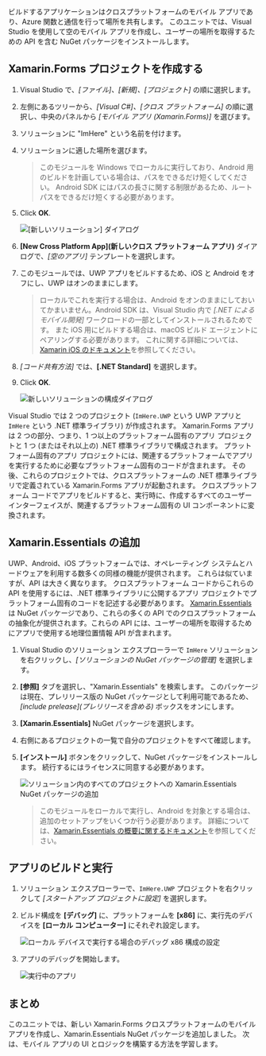 ビルドするアプリケーションはクロスプラットフォームのモバイル アプリであり、Azure 関数と通信を行って場所を共有します。 このユニットでは、Visual Studio を使用して空のモバイル アプリを作成し、ユーザーの場所を取得するための API を含む NuGet パッケージをインストールします。

## <a name="create-the-xamarinforms-project"></a>Xamarin.Forms プロジェクトを作成する

1. Visual Studio で、*[ファイル]、[新規]、[プロジェクト]* の順に選択します。

1. 左側にあるツリーから、*[Visual C#]、[クロス プラットフォーム]* の順に選択し、中央のパネルから *[モバイル アプリ (Xamarin.Forms)]* を選びます。

1. ソリューションに "ImHere" という名前を付けます。

1. ソリューションに適した場所を選びます。

    > このモジュールを Windows でローカルに実行しており、Android 用のビルドを計画している場合は、パスをできるだけ短くしてください。 Android SDK にはパスの長さに関する制限があるため、ルート パスをできるだけ短くする必要があります。

1. Click **OK**.

    ![[新しいソリューション] ダイアログ](../media-drafts/2-new-solution-dialog.png)

1. **[New Cross Platform App]\(新しいクロス プラットフォーム アプリ\)** ダイアログで、*[空のアプリ]* テンプレートを選択します。

1. このモジュールでは、UWP アプリをビルドするため、iOS と Android をオフにし、UWP はオンのままにします。

    > ローカルでこれを実行する場合は、Android をオンのままにしておいてかまいません。Android SDK は、Visual Studio 内で *[.NET によるモバイル開発]* ワークロードの一部としてインストールされるためです。 また iOS 用にビルドする場合は、macOS ビルド エージェントにペアリングする必要があります。 これに関する詳細については、[Xamarin iOS のドキュメント](https://docs.microsoft.com/xamarin/ios/get-started/installation/windows/connecting-to-mac/)を参照してください。

1. *[コード共有方法]* では、**[.NET Standard]** を選択します。

1. Click **OK**.

    ![新しいソリューションの構成ダイアログ](../media-drafts/2-configure-solution-dialog.png)

Visual Studio では 2 つのプロジェクト (`ImHere.UWP` という UWP アプリと `ImHere` という .NET 標準ライブラリ) が作成されます。 Xamarin.Forms アプリは 2 つの部分、つまり、1 つ以上のプラットフォーム固有のアプリ プロジェクトと 1 つ (またはそれ以上の) .NET 標準ライブラリで構成されます。 プラットフォーム固有のアプリ プロジェクトには、関連するプラットフォームでアプリを実行するために必要なプラットフォーム固有のコードが含まれます。 その後、これらのプロジェクトでは、クロスプラットフォームの .NET 標準ライブラリで定義されている Xamarin.Forms アプリが起動されます。 クロスプラットフォーム コードでアプリをビルドすると、実行時に、作成するすべてのユーザー インターフェイスが、関連するプラットフォーム固有の UI コンポーネントに変換されます。

## <a name="adding-xamarinessentials"></a>Xamarin.Essentials の追加

UWP、Android、iOS プラットフォームでは、オペレーティング システムとハードウェアを利用する数多くの同様の機能が提供されます。 これらは似ていますが、API は大きく異なります。 クロスプラットフォーム コードからこれらの API を使用するには、.NET 標準ライブラリに公開するアプリ プロジェクトでプラットフォーム固有のコードを記述する必要があります。 [Xamarin.Essentials](https://docs.microsoft.com/xamarin/essentials/) は NuGet パッケージであり、これらの多くの API でのクロスプラットフォームの抽象化が提供されます。これらの API には、ユーザーの場所を取得するためにアプリで使用する地理位置情報 API が含まれます。

1. Visual Studio のソリューション エクスプローラーで `ImHere` ソリューションを右クリックし、*[ソリューションの NuGet パッケージの管理]* を選択します。

1. **[参照]** タブを選択し、"Xamarin.Essentials" を検索します。 このパッケージは現在、プレリリース版の NuGet パッケージとして利用可能であるため、*[include prelease]\(プレリリースを含める\)* ボックスをオンにします。

1. **[Xamarin.Essentials]** NuGet パッケージを選択します。

1. 右側にあるプロジェクトの一覧で自分のプロジェクトをすべて確認します。

1. **[インストール]** ボタンをクリックして、NuGet パッケージをインストールします。 続行するにはライセンスに同意する必要があります。

    ![ソリューション内のすべてのプロジェクトへの Xamarin.Essentials NuGet パッケージの追加](../media-drafts/2-add-essentials-nuget.png)

    > このモジュールをローカルで実行し、Android を対象とする場合は、追加のセットアップをいくつか行う必要があります。 詳細については、[Xamarin.Essentials の概要に関するドキュメント](https://docs.microsoft.com/xamarin/essentials/get-started?context=xamarin%2Fios&tabs=windows%2Candroid)を参照してください。

## <a name="building-and-running-the-app"></a>アプリのビルドと実行

1. ソリューション エクスプローラーで、`ImHere.UWP` プロジェクトを右クリックして *[スタートアップ プロジェクトに設定]* を選択します。

1. ビルド構成を **[デバッグ]** に、プラットフォームを **[x86]** に、実行先のデバイスを **[ローカル コンピューター]** にそれぞれ設定します。

    ![ローカル デバイスで実行する場合のデバッグ x86 構成の設定](../media-drafts/2-debug-configuration.png)

1. アプリのデバッグを開始します。

    ![実行中のアプリ](../media-drafts/2-debuging-app.png)

## <a name="summary"></a>まとめ

このユニットでは、新しい Xamarin.Forms クロスプラットフォームのモバイル アプリを作成し、Xamarin.Essentials NuGet パッケージを追加しました。 次は、モバイル アプリの UI とロジックを構築する方法を学習します。